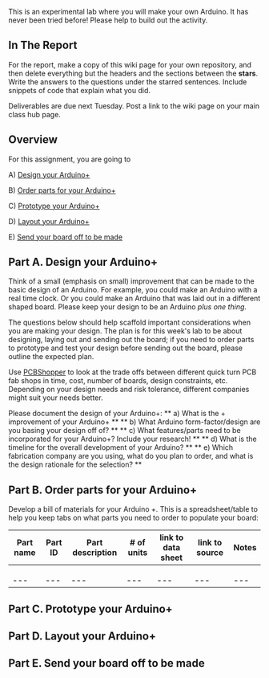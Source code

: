This is an experimental lab where you will make your own Arduino. It has never been tried before! Please help to build out the activity.

## In The Report
For the report, make a copy of this wiki page for your own repository, and then delete everything but the headers and the sections between the **stars**. Write the answers to the questions under the starred sentences. Include snippets of code that explain what you did.

Deliverables are due next Tuesday. Post a link to the wiki page on your main class hub page.
 
## Overview
For this assignment, you are going to 

A) [Design your Arduino+](#part-a-design-your-arduino) 

B) [Order parts for your Arduino+](#part-b-order-parts-for-your-arduino) 

C) [Prototype your Arduino+](#part-c-prototype-your-arduino)

D) [Layout your Arduino+](#part-d-layout-your-arduino) 

E) [Send your board off to be made](#part-e-send-your-board-off-to-be-made)


## Part A. Design your Arduino+

Think of a small (emphasis on small) improvement that can be made to the basic design of an Arduino. For example, you could make an Arduino with a real time clock. Or you could make an Arduino that was laid out in a different shaped board. Please keep your design to be an Arduino *plus one thing*. 

The questions below should help scaffold important considerations when you are making your design. The plan is for this week's lab to be about designing, laying out and sending out the board; if you need to order parts to prototype and test your design before sending out the board, please outline the expected plan.

Use [PCBShopper](https://pcbshopper.com) to look at the trade offs between different quick turn PCB fab shops in time, cost, number of boards, design constraints, etc. Depending on your design needs and risk tolerance, different companies might suit your needs better. 

Please document the design of your Arduino+:
** a) What is the + improvement of your Arduino+ **
** b) What Arduino form-factor/design are you basing your design off of? **
** c) What features/parts need to be incorporated for your Arduino+? Include your research! **
** d) What is the timeline for the overall development of your Arduino? **
** e) Which fabrication company are you using, what do you plan to order, and what is the design rationale for the selection? **

## Part B. Order parts for your Arduino+

Develop a bill of materials for your Arduino +. This is a spreadsheet/table to help you keep tabs on what parts you need to order to populate your board:

| Part name | Part ID | Part description | # of units | link to data sheet | link to source | Notes |
| --- | --- | --- | --- | --- | --- | --- |
|     |    |     |     |     |     |     |
|     |    |     |     |     |     |     |
|     |    |     |     |     |     |     |
| --- | --- | --- | --- | --- | --- | --- |

## Part C. Prototype your Arduino+

## Part D. Layout your Arduino+

## Part E. Send your board off to be made